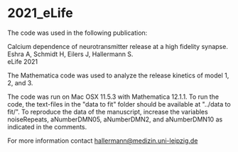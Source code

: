 # 2021_eLife
The code was used in the following publication:

Calcium dependence of neurotransmitter release at a high fidelity synapse.  
Eshra A, Schmidt H, Eilers J, Hallermann S.  
eLife 2021  


The Mathematica code was used to analyze the release kinetics of model 1, 2, and 3. 

The code was run on Mac OSX 11.5.3 with Mathematica 12.1.1. To run the code, the text-files in the "data to fit" folder should be available at "../data to fit/". To reproduce the data of the manuscript, increase the variables noiseRepeats, aNumberDMN05, aNumberDMN2, and aNumberDMN10 as indicated in the comments. 

For more information contact hallermann@medizin.uni-leipzig.de
